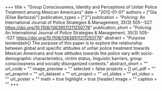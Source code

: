 +++
title = "Group Consciousness, Identity and Perceptions of Unfair Police Treatment among Mexican Americans"
date = "2012-01-01"
authors = ["Gia {Elise Barboza}"]
publication_types = ["2"]
publication = "Policing: An International Journal of Police Strategies & Management, 35(3) 505--527. https://doi.org/10.1108/13639511211250776"
publication_short = "Policing: An International Journal of Police Strategies & Management, 35(3) 505--527. https://doi.org/10.1108/13639511211250776"
abstract = "Purpose textendash{} The purpose of this paper is to explore the relationship between global and specific attitudes of unfair police treatment towards Mexican Americans and how attitudes towards the police vary with socio-demographic characteristics, victim status, linguistic barriers, group consciousness and socially disorganized contexts."
abstract_short = ""
url_code = ""
image_preview = ""
selected = false
projects = []
url_pdf = ""
url_preprint = ""
url_dataset = ""
url_project = ""
url_slides = ""
url_video = ""
url_poster = ""
math = true
highlight = true
[header]
image = ""
caption = ""
+++
